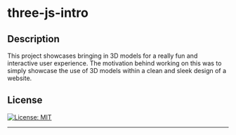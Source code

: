 # three-js-intro
## Description

This project showcases bringing in 3D models for a really fun and interactive user experience. The motivation behind working on this was to simply showcase the use of 3D models within a clean and sleek design of a website.

## License

[![License: MIT](https://img.shields.io/badge/License-MIT-yellow.svg)](https://opensource.org/licenses/MIT)

---